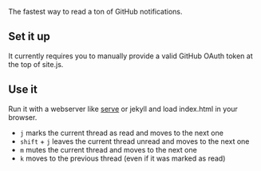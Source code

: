 The fastest way to read a ton of GitHub notifications.

## Set it up

It currently requires you to manually provide a valid GitHub OAuth token at the
top of site.js.

## Use it

Run it with a webserver like [serve](https://github.com/visionmedia/serve) or
jekyll and load index.html in your browser.

- `j` marks the current thread as read and moves to the next one
- `shift` + `j` leaves the current thread unread and moves to the next one
- `m` mutes the current thread and moves to the next one
- `k` moves to the previous thread (even if it was marked as read)

